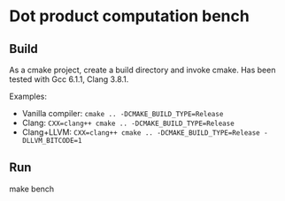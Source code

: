 # Dot product computation bench

## Build

As a cmake project, create a build directory and invoke cmake.
Has been tested with Gcc 6.1.1, Clang 3.8.1.

Examples:

- Vanilla compiler: `cmake .. -DCMAKE_BUILD_TYPE=Release`
- Clang: `CXX=clang++ cmake .. -DCMAKE_BUILD_TYPE=Release`
- Clang+LLVM: `CXX=clang++ cmake .. -DCMAKE_BUILD_TYPE=Release -DLLVM_BITCODE=1`

## Run

make bench